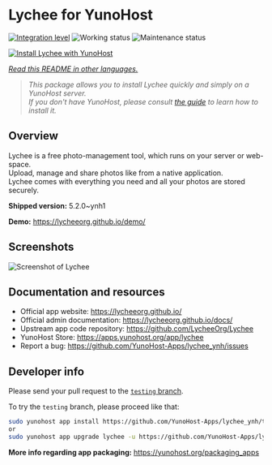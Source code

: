 <!--
N.B.: This README was automatically generated by <https://github.com/YunoHost/apps/tree/master/tools/readme_generator>
It shall NOT be edited by hand.
-->

# Lychee for YunoHost

[![Integration level](https://dash.yunohost.org/integration/lychee.svg)](https://dash.yunohost.org/appci/app/lychee) ![Working status](https://ci-apps.yunohost.org/ci/badges/lychee.status.svg) ![Maintenance status](https://ci-apps.yunohost.org/ci/badges/lychee.maintain.svg)

[![Install Lychee with YunoHost](https://install-app.yunohost.org/install-with-yunohost.svg)](https://install-app.yunohost.org/?app=lychee)

*[Read this README in other languages.](./ALL_README.md)*

> *This package allows you to install Lychee quickly and simply on a YunoHost server.*  
> *If you don't have YunoHost, please consult [the guide](https://yunohost.org/install) to learn how to install it.*

## Overview

Lychee is a free photo-management tool, which runs on your server or web-space.  
Upload, manage and share photos like from a native application.  
Lychee comes with everything you need and all your photos are stored securely.


**Shipped version:** 5.2.0~ynh1

**Demo:** <https://lycheeorg.github.io/demo/>

## Screenshots

![Screenshot of Lychee](./doc/screenshots/screenshot.jpg)

## Documentation and resources

- Official app website: <https://lycheeorg.github.io/>
- Official admin documentation: <https://lycheeorg.github.io/docs/>
- Upstream app code repository: <https://github.com/LycheeOrg/Lychee>
- YunoHost Store: <https://apps.yunohost.org/app/lychee>
- Report a bug: <https://github.com/YunoHost-Apps/lychee_ynh/issues>

## Developer info

Please send your pull request to the [`testing` branch](https://github.com/YunoHost-Apps/lychee_ynh/tree/testing).

To try the `testing` branch, please proceed like that:

```bash
sudo yunohost app install https://github.com/YunoHost-Apps/lychee_ynh/tree/testing --debug
or
sudo yunohost app upgrade lychee -u https://github.com/YunoHost-Apps/lychee_ynh/tree/testing --debug
```

**More info regarding app packaging:** <https://yunohost.org/packaging_apps>
